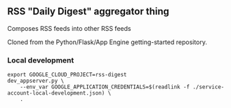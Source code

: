 ## RSS "Daily Digest" aggregator thing

Composes RSS feeds into other RSS feeds

Cloned from the Python/Flask/App Engine getting-started repository.

### Local development

```
export GOOGLE_CLOUD_PROJECT=rss-digest
dev_appserver.py \
    --env_var GOOGLE_APPLICATION_CREDENTIALS=$(readlink -f ./service-account-local-development.json) \
    .
```

